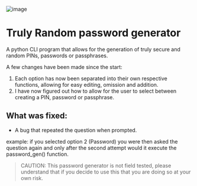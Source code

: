 ![image](https://user-images.githubusercontent.com/91287801/201664048-a7e31264-5a53-4990-b901-e2bca5abd998.png)


# Truly Random password generator

A python CLI program that allows for the generation of truly secure and random PINs, passwords or passphrases.

A few changes have been made since the start:

1. Each option has now been separated into their own respective functions, allowing for easy editing, omission and addition. 
2. I have now figured out how to allow for the user to select between creating a PIN, password or passphrase.


## What was fixed:
- A bug that repeated the question when prompted. 

example: if you selected option 2 (Password) you were then asked the question again and only after the second attempt would it execute the password_gen() function. 

> CAUTION: This password generator is not field tested, please understand that if you decide to use this that you are doing so at your own risk. 



